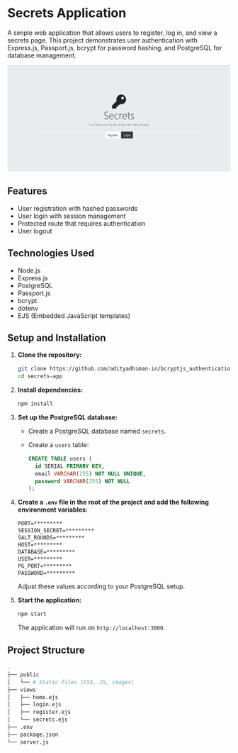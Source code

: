 # Secrets Application

A simple web application that allows users to register, log in, and view a secrets page. This project demonstrates user authentication with Express.js, Passport.js, bcrypt for password hashing, and PostgreSQL for database management.

![alt text](<Screenshot 2024-07-12 220238.png>)

## Features

- User registration with hashed passwords
- User login with session management
- Protected route that requires authentication
- User logout

## Technologies Used

- Node.js
- Express.js
- PostgreSQL
- Passport.js
- bcrypt
- dotenv
- EJS (Embedded JavaScript templates)

## Setup and Installation

1. **Clone the repository:**

   ```sh
   git clone https://github.com/adityadhiman-in/bcryptjs_authentication
   cd secrets-app
   ```

2. **Install dependencies:**

   ```sh
   npm install
   ```

3. **Set up the PostgreSQL database:**

   - Create a PostgreSQL database named `secrets`.
   - Create a `users` table:

     ```sql
     CREATE TABLE users (
       id SERIAL PRIMARY KEY,
       email VARCHAR(255) NOT NULL UNIQUE,
       password VARCHAR(255) NOT NULL
     );
     ```

4. **Create a `.env` file in the root of the project and add the following environment variables:**

   ```env
   PORT=*********
   SESSION_SECRET=*********
   SALT_ROUNDS=*********
   HOST=*********
   DATABASE=*********
   USER=*********
   PG_PORT=*********
   PASSWORD=*********
   ```

   Adjust these values according to your PostgreSQL setup.

5. **Start the application:**

   ```sh
   npm start
   ```

   The application will run on `http://localhost:3000`.

## Project Structure

```bash
.
├── public
│   └── # Static files (CSS, JS, images)
├── views
│   ├── home.ejs
│   ├── login.ejs
│   ├── register.ejs
│   └── secrets.ejs
├── .env
├── package.json
└── server.js
```
